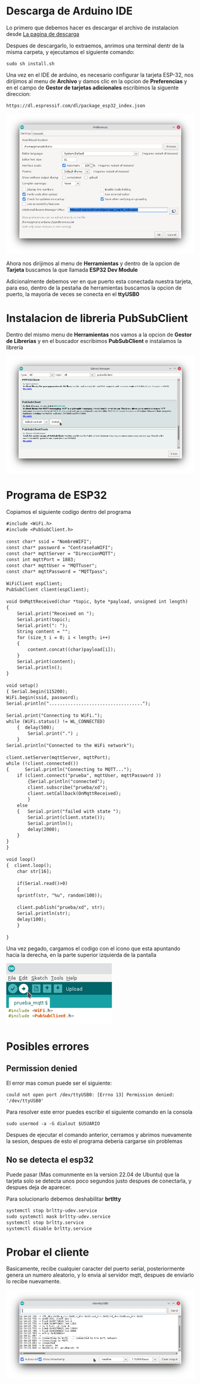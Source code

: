 # Descarga de Arduino IDE

Lo primero que debemos hacer es descargar el archivo de instalacion desde [La pagina de descarga](https://www.arduino.cc/en/Main/Software)

Despues de descargarlo, lo extraemos, anrimos una terminal dentr de la misma carpeta, y ejecutamos el siguiente comando:

    sudo sh install.sh

Una vez en el IDE de arduino, es necesario configurar la tarjeta ESP-32, nos dirijimos al menu de **Archivo** y damos clic en la opcion de **Preferencias** y en el campo de **Gestor de tarjetas adicionales** escribimos la siguente direccion:

    https://dl.espressif.com/dl/package_esp32_index.json

![PubSubClient](./Imagenes/Preferencias.png)

Ahora nos dirijimos al menu de **Herramientas** y dentro de la opcion de **Tarjeta** buscamos la que llamada **ESP32 Dev Module**


Adicionalmente debemos ver en que puerto esta conectada nuestra tarjeta, para eso, dentro de la pestaña de herramientas buscamos la opcion de puerto, la mayoria de veces se conecta en el **ttyUSB0**

# Instalacion de libreria PubSubClient

Dentro del mismo menu de **Herramientas** nos vamos a la opcion de **Gestor de Librerias** y en el buscador escribimos **PubSubClient** e instalamos la librería

![PubSubClient](./Imagenes/PubSub.png)


# Programa de ESP32

Copiamos el siguiente codigo dentro del programa

    #include <WiFi.h>
    #include <PubSubClient.h>

    const char* ssid = "NombreWIFI";
    const char* password = "ContraseñaWIFI";
    const char* mqttServer = "DireccionMQTT";
    const int mqttPort = 1883;
    const char* mqttUser = "MQTTuser";
    const char* mqttPassword = "MQTTpass";

    WiFiClient espClient;
    PubSubClient client(espClient);

    void OnMqttReceived(char *topic, byte *payload, unsigned int length)
    {
        Serial.print("Received on ");
        Serial.print(topic);
        Serial.print(": ");
        String content = "";
        for (size_t i = 0; i < length; i++)
        {
            content.concat((char)payload[i]);
        }
        Serial.print(content);
        Serial.println();
    }

    void setup()
    { Serial.begin(115200);
    WiFi.begin(ssid, password);
    Serial.println("...................................");

    Serial.print("Connecting to WiFi.");
    while (WiFi.status() != WL_CONNECTED)
        {  delay(500);
            Serial.print(".") ;
        }
    Serial.println("Connected to the WiFi network");

    client.setServer(mqttServer, mqttPort);
    while (!client.connected())
    {      Serial.println("Connecting to MQTT...");
        if (client.connect("prueba", mqttUser, mqttPassword ))
            {Serial.println("connected");
            client.subscribe("prueba/xd");
            client.setCallback(OnMqttReceived);
            }
        else
        {   Serial.print("failed with state ");
            Serial.print(client.state());
            Serial.println();
            delay(2000);
        }
    }
    }

    void loop()
    {  client.loop();
        char str[16];

        if(Serial.read()>0)
        {
        sprintf(str, "%u", random(100));

        client.publish("prueba/xd", str);
        Serial.println(str);
        delay(100);
        }

    }

Una vez pegado, cargamos el codigo con el icono que esta apuntando hacia la derecha, en la parte superior izquierda de la pantalla

![Upload](./Imagenes/Upload.png)


# Posibles errores


## Permission denied


El error mas comun puede ser el siguiente:

    could not open port /dev/ttyUSB0: [Errno 13] Permission denied: '/dev/ttyUSB0'

Para resolver este error puedes escribir el siguiente comando en la consola

    sudo usermod -a -G dialout $USUARIO

Despues de ejecutar el comando anterior, cerramos y abrimos  nuevamente la sesion, despues de esto el programa deberia cargarse sin problemas

## No se detecta el esp32

Puede pasar (Mas comunmente en la version 22.04 de Ubuntu) que la tarjeta solo se detecta unos poco segundos justo despues de conectarla, y despues deja de aparecer.

Para solucionarlo debemos deshabilitar **brtltty**


    systemctl stop brltty-udev.service
    sudo systemctl mask brltty-udev.service
    systemctl stop brltty.service
    systemctl disable brltty.service

# Probar el cliente

Basicamente, recibe cualquier caracter del puerto serial, posteriormente genera un numero aleatorio, y lo envia al servidor mqtt, despues de enviarlo lo recibe nuevamente.


![Serial](./Imagenes/Serial.png)
